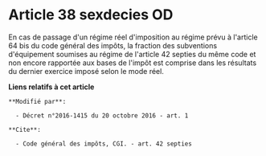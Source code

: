 # Article 38 sexdecies OD

En cas de passage d'un régime réel d'imposition au régime  prévu à l'article 64 bis du code général des impôts, la fraction
des subventions d'équipement soumises au régime de l'article 42 septies du même code  et non encore rapportée aux bases de
l'impôt est comprise dans les résultats du dernier exercice imposé selon le mode réel.

**Liens relatifs à cet article**

	**Modifié par**:

	  - Décret n°2016-1415 du 20 octobre 2016 - art. 1

	**Cite**:

	  - Code général des impôts, CGI. - art. 42 septies
